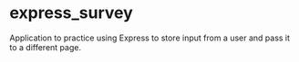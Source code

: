 # express_survey
Application to practice using Express to store input from a user and pass it to a different page.
